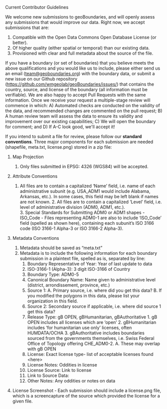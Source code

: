 Current Contributor Guidelines

We welcome new submissions to geoBoundaries, and will openly assess any submissions that would improve our data. Right now, we accept submissions that are:



1. Compatible with the Open Data Commons Open Database License (or better). 
2. Of higher quality (either spatial or temporal) than our existing data. 
3. Provisioned with clear and full metadata about the source of the file.

If you have a boundary (or set of boundaries) that you believe meets the above qualifications and you would like us to include, please either send us an email (team@geoboundaries.org) with the boundary data, or submit a new issue on our Github repository (https://github.com/wmgeolab/geoBoundaries/issues/) that contains the country, source, and license of the boundary (all information must be verifiable). We are also happy to accept Pull Requests with the same information. Once we receive your request a multiple-stage review will commence in which: A) Automated checks are conducted on the validity of the data, and recommended changes are commented on the pull request; B) A human review team will assess the data to ensure its validity and improvement over our existing capabilities; C) We will open the boundary for comment; and D) If A-C look good, we'll accept it!

If you intend to submit a file for review, please follow our **standard conventions**. Three major components for each submission are needed (shapefile, meta.txt, license.png) stored in a zip file:



1. Map Projection
	1. Only files submitted in EPSG: 4326 (WGS84) will be accepted.
2. Attribute Conventions
	1. All files are to contain a capitalized ‘Name’ field, i.e. name of each administrative subunit (e.g. USA_ADM1 would include Alabama, Arkansas, etc.).  In some cases, this field may be left blank if names are not known.
        2. All files are to contain a capitalized ‘Level’ field, i.e. level of administrative division (ADM0, ADM1, etc.).  
    	3. Special Standards for Submitting ADM0 or ADM1 shapes - ISO_Code - Files representing ADM0-1 are also to include ‘ISO_Code’ field (spelled as shown here), containing each subunit’s ISO 3166 code (ISO 3166-1 Alpha-3 or ISO 3166-2 Alpha-3).
3. Metadata Conventions
    1. Metadata should be saved as “meta.txt”
    2. Metadata is to include the following information for each boundary submission in a plaintext file, spelled as is, separated by line:
        1. Boundary Representative of Year: 
            Year of last update to data
        2. ISO-3166-1 (Alpha-3):
            3 digit ISO-3166 of Country
        3. Boundary Type:
            ADM0-5
        4. Canonical Boundary Name:
            Name given to administrative level (district, arrondissement, province, etc.)
        5. Source 1: 
            A. Primary source, i.e. where did you get this data? 
            B. If you modified the polygons in this data, please list your organization in this field.
        6. Source 2:
            Secondary source if applicable, i.e. where did source 1 get this data?
        7. Release Type: 
            gB OPEN, gBHumanitarian, gBAuthoritative
                1. gB OPEN includes all licenses which are ‘open’
                2. gBHumanitarian includes ‘for humanitarian use only’ licenses, often HUMDATA/OCHA
                3. gBAuthoritative includes boundaries sourced from the governments themselves, i.e. Swiss Federal Office of Topology offering CHE_ADM0-2.
                    A. These may overlap with gB OPEN
        8. License: 
            Exact license type- list of acceptable licenses found &lt;here>
        9. License Notes: 
            Oddities in license
        10. License Source: 
            Link to license
        11. Link to Source Data: 
        12. Other Notes: 
            Any oddities or notes on data 

4. License Screenshot - Each submission should include a license.png file, which is a screencapture of the source which provided the license for a given file.

			

